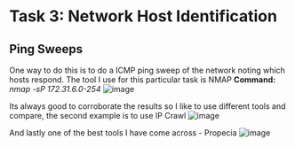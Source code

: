 # Task 3: Network Host Identification

## Ping Sweeps
One way to do this is to do a ICMP ping sweep of the network noting which hosts respond.  The tool I use for this particular task is NMAP
**Command:** *nmap -sP 172.31.6.0-254*
![image](https://user-images.githubusercontent.com/8903296/32115666-93ea9a30-bb3f-11e7-954a-b093a5d029d2.png)

Its always good to corroborate the results so I like to use different tools and compare, the second example is to use IP Crawl
![image](https://user-images.githubusercontent.com/8903296/32115749-eba76afa-bb3f-11e7-8da5-6d0397892a4f.png)

And lastly one of the best tools I have come across - Propecia
![image](https://user-images.githubusercontent.com/8903296/32115847-4a221abc-bb40-11e7-842c-17d91160236d.png)

